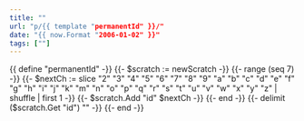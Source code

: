 ```yaml
---
title: ""
url: "p/{{ template "permanentId" }}/"
date: "{{ now.Format "2006-01-02" }}"
tags: [""]
---
```


{{ define "permanentId" -}}
  {{- $scratch := newScratch -}}
  {{- range (seq 7) -}}
    {{- $nextCh := slice "2" "3" "4" "5" "6" "7" "8" "9" "a" "b" "c" "d" "e" "f" "g" "h" "i" "j" "k" "m" "n" "o" "p" "q" "r" "s" "t" "u" "v" "w" "x" "y" "z" | shuffle | first 1 -}}
    {{- $scratch.Add "id" $nextCh -}}
  {{- end -}}
  {{- delimit ($scratch.Get "id") "" -}}
{{- end -}}

